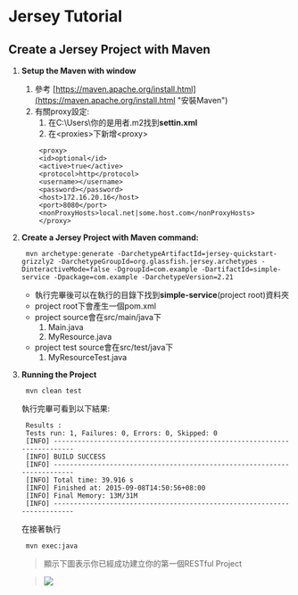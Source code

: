 # Jersey Tutorial #

## Create a Jersey Project with Maven ##
1. **Setup the Maven with window**
	1. 參考 [https://maven.apache.org/install.html](https://maven.apache.org/install.html "安裝Maven")
	2. 有關proxy設定:
		1. 在C:\Users\你的是用者\.m2找到**settin.xml**
		2. 在<proxies\>下新增<proxy\>
		>
		  	<proxy>
			<id>optional</id>
	      	<active>true</active>
	      	<protocol>http</protocol>
	      	<username></username>
	      	<password></password>
	        <host>172.16.20.16</host>
	      	<port>8080</port>
	      	<nonProxyHosts>local.net|some.host.com</nonProxyHosts>
	      	</proxy>
		>	
2. **Create a Jersey Project with Maven command:**
	>  
		mvn archetype:generate -DarchetypeArtifactId=jersey-quickstart-grizzly2 -DarchetypeGroupId=org.glassfish.jersey.archetypes -DinteractiveMode=false -DgroupId=com.example -DartifactId=simple-service -Dpackage=com.example -DarchetypeVersion=2.21
	>

	 	

	- 執行完畢後可以在執行的目錄下找到**simple-service**(project root)資料夾	  
	-	project root下會產生一個pom.xml
	-	project source會在src/main/java下
		1. Main.java
		2. MyResource.java
	-	project test source會在src/test/java下
		1. MyResourceTest.java
	
		
3. **Running the Project**
	>
		mvn clean test
	>
	執行完畢可看到以下結果:
	>
		Results :
		Tests run: 1, Failures: 0, Errors: 0, Skipped: 0
		[INFO] ------------------------------------------------------------------------
		[INFO] BUILD SUCCESS
		[INFO] ------------------------------------------------------------------------
		[INFO] Total time: 39.916 s
		[INFO] Finished at: 2015-09-08T14:50:56+08:00
		[INFO] Final Memory: 13M/31M
		[INFO] ------------------------------------------------------------------------
	>
	在接著執行
	>
		mvn exec:java
	>
	>顯示下圖表示你已經成功建立你的第一個RESTful Project
	
	>![](http://i.imgur.com/8mP6sVD.jpg)
	>